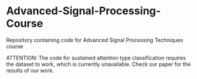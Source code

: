 # Advanced-Signal-Processing-Course
Repository containing code for Advanced Signal Processing Techniques course

ATTENTION: The code for sustained attention type classification requires the dataset to work, which is currently unavailable. Check our paper for the results of our work.

